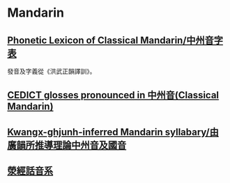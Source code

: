 # Mandarin
## [Phonetic Lexicon of Classical Mandarin/中州音字表](https://github.com/hhliow/mandarin/blob/master/hhliow/mandarin.pdf)
發音及字義從《洪武正韻譯訓》。

## [CEDICT glosses pronounced in 中州音(Classical Mandarin)](https://raw.githubusercontent.com/hhliow/mandarin/master/hhliow/cedict_classical_mandarin_pronunciation.tsv)

## [Kwangx-ghjunh-inferred Mandarin syllabary/由廣韻所推導理論中州音及國音](https://github.com/hhliow/mandarin/blob/master/hhliow/kwangx_ghiunh_inferred_mandarin_syllabary.tsv)

## [滎經話音系](https://github.com/hhliow/mandarin/blob/master/hhliow/ghwiaeng_keng_phonology.tsv)
